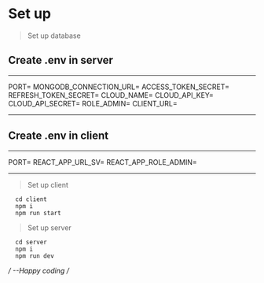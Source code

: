 # Set up

> Set up database

## Create .env in server

---

PORT=
MONGODB_CONNECTION_URL=
ACCESS_TOKEN_SECRET=
REFRESH_TOKEN_SECRET=
CLOUD_NAME=
CLOUD_API_KEY=
CLOUD_API_SECRET=
ROLE_ADMIN=
CLIENT_URL=

---

## Create .env in client

---

PORT=
REACT_APP_URL_SV=
REACT_APP_ROLE_ADMIN=

---

> Set up client

```
  cd client
  npm i
  npm run start
```

> Set up server

```
  cd server
  npm i
  npm run dev
```

_/ --Happy coding /_
